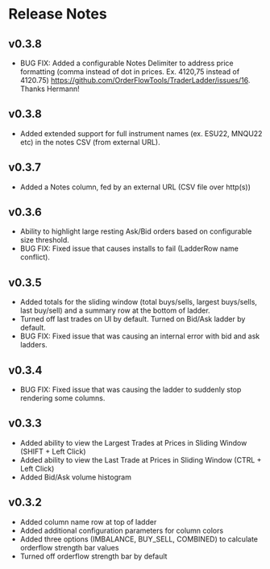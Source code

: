 # Release Notes

## v0.3.8
- BUG FIX: Added a configurable Notes Delimiter to address price formatting (comma instead of dot in prices. Ex. 4120,75 instead of 4120.75) https://github.com/OrderFlowTools/TraderLadder/issues/16. Thanks Hermann!

## v0.3.8
- Added extended support for full instrument names (ex. ESU22, MNQU22 etc) in the notes CSV (from external URL).

## v0.3.7
- Added a Notes column, fed by an external URL (CSV file over http(s))

## v0.3.6
- Ability to highlight large resting Ask/Bid orders based on configurable size threshold.
- BUG FIX: Fixed issue that causes installs to fail (LadderRow name conflict).

## v0.3.5
- Added totals for the sliding window (total buys/sells, largest buys/sells, last buy/sell) and a summary row at the bottom of ladder.
- Turned off last trades on UI by default. Turned on Bid/Ask ladder by default.
- BUG FIX: Fixed issue that was causing an internal error with bid and ask ladders.

## v0.3.4
- BUG FIX: Fixed issue that was causing the ladder to suddenly stop rendering some columns.

## v0.3.3
- Added ability to view the Largest Trades at Prices in Sliding Window (SHIFT + Left Click)
- Added ability to view the Last Trade at Prices in Sliding Window (CTRL + Left Click)
- Added Bid/Ask volume histogram

## v0.3.2
- Added column name row at top of ladder
- Added additional configuration parameters for column colors
- Added three options (IMBALANCE, BUY_SELL, COMBINED) to calculate orderflow strength bar values
- Turned off orderflow strength bar by default
